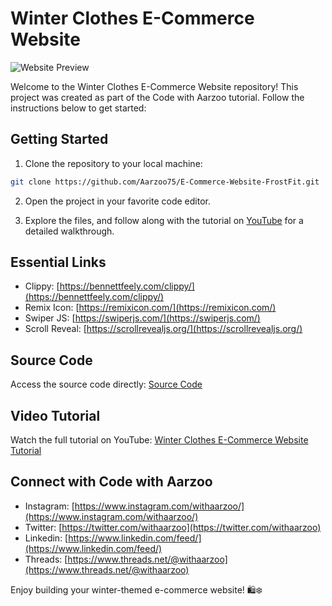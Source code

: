# Winter Clothes E-Commerce Website

![Website Preview](/preview.png)

Welcome to the Winter Clothes E-Commerce Website repository! This project was created as part of the Code with Aarzoo tutorial. Follow the instructions below to get started:

## Getting Started

1. Clone the repository to your local machine:

```bash
git clone https://github.com/Aarzoo75/E-Commerce-Website-FrostFit.git
```

2. Open the project in your favorite code editor.

3. Explore the files, and follow along with the tutorial on [YouTube](https://youtu.be/hwvjhS5Ut_k) for a detailed walkthrough.

## Essential Links

- Clippy: [https://bennettfeely.com/clippy/](https://bennettfeely.com/clippy/)
- Remix Icon: [https://remixicon.com/](https://remixicon.com/)
- Swiper JS: [https://swiperjs.com/](https://swiperjs.com/)
- Scroll Reveal: [https://scrollrevealjs.org/](https://scrollrevealjs.org/)

## Source Code

Access the source code directly: [Source Code](https://github.com/your-username/winter-clothes-ecommerce/tree/main/src)

## Video Tutorial

Watch the full tutorial on YouTube: [Winter Clothes E-Commerce Website Tutorial](https://youtu.be/hwvjhS5Ut_k)

## Connect with Code with Aarzoo

- Instagram: [https://www.instagram.com/withaarzoo/](https://www.instagram.com/withaarzoo/)
- Twitter: [https://twitter.com/withaarzoo](https://twitter.com/withaarzoo)
- Linkedin: [https://www.linkedin.com/feed/](https://www.linkedin.com/feed/)
- Threads: [https://www.threads.net/@withaarzoo](https://www.threads.net/@withaarzoo)

Enjoy building your winter-themed e-commerce website! 🛍️❄️
